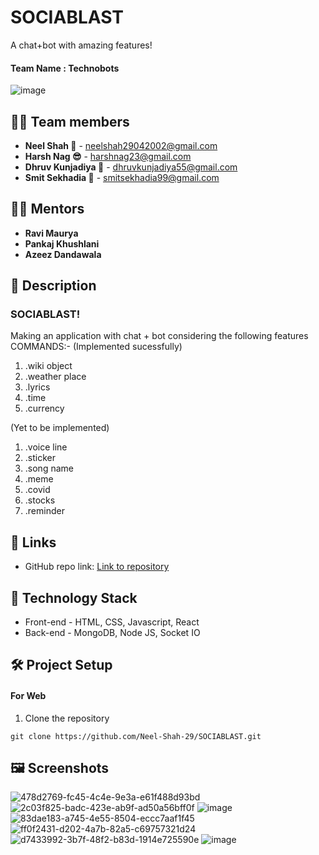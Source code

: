 # **SOCIABLAST**

A chat+bot with amazing features!

#### Team Name : **Technobots**

![image](https://user-images.githubusercontent.com/84740927/146228682-b95883c8-75e4-42aa-a453-1d495d9f161b.png)


## 👩‍💻 Team members

- **Neel Shah 🦉** - neelshah29042002@gmail.com
- **Harsh Nag 😎** - harshnag23@gmail.com
- **Dhruv Kunjadiya 🦊** - dhruvkunjadiya55@gmail.com
- **Smit Sekhadia 🦅** - smitsekhadia99@gmail.com

## 👨‍🏫 Mentors

- **Ravi Maurya**
- **Pankaj Khushlani**
- **Azeez Dandawala**

## 📝 Description

### SOCIABLAST!
Making an application with chat + bot considering the following features COMMANDS:-
(Implemented sucessfully)

1) .wiki object
2) .weather place
3) .lyrics
4) .time
5) .currency

(Yet to be implemented)

1) .voice line
2) .sticker
3) .song name
4) .meme
5) .covid
6) .stocks
7) .reminder


## 🔗 Links

- GitHub repo link: [Link to repository](https://github.com/Neel-Shah-29/SOCIABLAST)

## 🤖 Technology Stack

- Front-end - HTML, CSS, Javascript, React
- Back-end - MongoDB, Node JS, Socket IO


## 🛠️ Project Setup

#### For Web

1. Clone the repository
```
git clone https://github.com/Neel-Shah-29/SOCIABLAST.git

```



## 🖼 Screenshots
![478d2769-fc45-4c4e-9e3a-e61f488d93bd](https://user-images.githubusercontent.com/84740927/146227468-f0162c72-eeab-4d56-a032-f8b8fd6d0139.jpg)
![2c03f825-badc-423e-ab9f-ad50a56bff0f](https://user-images.githubusercontent.com/84740927/146227718-f35c5835-d5b5-4baf-8e8d-ce91995c0176.jpg)
![image](https://user-images.githubusercontent.com/84740927/146227980-4196238f-ffd2-465b-96c2-00fff60e0929.png)
![83dae183-a745-4e55-8504-eccc7aaf1f45](https://user-images.githubusercontent.com/84740927/146227515-4225a726-1415-4df1-8eff-d4c50074c135.jpg)
![ff0f2431-d202-4a7b-82a5-c69757321d24](https://user-images.githubusercontent.com/84740927/146227668-bc70caea-3be8-4850-bc8a-3d54ee954a4f.jpg)
![d7433992-3b7f-48f2-b83d-1914e725590e](https://user-images.githubusercontent.com/84740927/146227693-fba68de4-1cf5-4c35-bead-d529610b00e6.jpg)
![image](https://user-images.githubusercontent.com/84779934/146252526-1ce71675-e8ae-444d-b700-8bb91d3c5b63.png)





